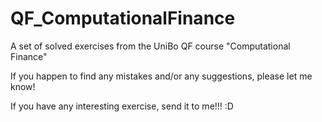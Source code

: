 # QF_ComputationalFinance

A set of solved exercises from the UniBo QF course "Computational Finance"

If you happen to find any mistakes and/or any suggestions, please let me know!

If you have any interesting exercise, send it to me!!! :D
